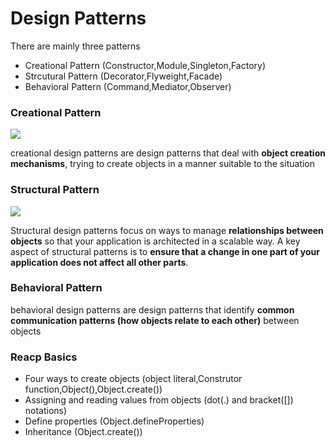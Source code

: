 # Design Patterns
 There are mainly three patterns
 - Creational Pattern (Constructor,Module,Singleton,Factory)
 - Strcutural Pattern (Decorator,Flyweight,Facade)
 - Behavioral Pattern (Command,Mediator,Observer)
 
### Creational Pattern
![](http://i.imgur.com/RJfPvta.png)

creational design patterns are design patterns that deal with **object creation
mechanisms**, trying to create objects in a manner suitable to the situation

### Structural Pattern
![](http://i.imgur.com/ODnWAu3.jpg)

Structural design patterns focus on ways to manage **relationships between objects** so that your application is architected in a scalable way. A key aspect of structural patterns is to **ensure that a change in one part of your application does not affect all other parts**.

### Behavioral Pattern
 behavioral design patterns are design patterns that identify **common communication patterns (how objects relate to each other)** between objects

### Reacp Basics
- Four ways to create objects (object literal,Construtor function,Object(),Object.create())
- Assigning and reading values from objects (dot(.) and bracket([]) notations)
- Define properties (Object.defineProperties)
- Inheritance (Object.create())
